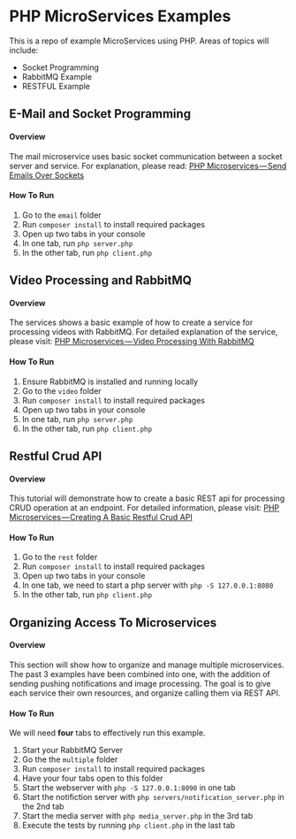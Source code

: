 # PHP MicroServices Examples
This is a repo of example MicroServices using PHP. Areas of topics will include:
- Socket Programming
- RabbitMQ Example
- RESTFUL Example

## E-Mail and Socket Programming
#### Overview
The mail microservice uses basic socket communication between a socket server and service. For explanation, please read: [PHP Microservices — Send Emails Over Sockets](https://medium.com/@BlackMage1987/php-microservices-send-emails-over-sockets-977e9f8f3c3d "PHP Microservices — Send Emails Over Sockets")
#### How To Run
1. Go to the `email` folder
2. Run `composer install` to install required packages
3. Open up two tabs in your console
4. In one tab, run `php server.php`
5. In the other tab, run `php client.php`


## Video Processing and RabbitMQ
#### Overview
The services shows a basic example of how to create a service for processing videos with RabbitMQ. For detailed explanation of the service, please visit: [PHP Microservices — Video Processing With RabbitMQ](https://medium.com/@BlackMage1987/php-microservices-video-processing-with-rabbitmq-76deba359768 "PHP Microservices — Video Processing With RabbitMQ")

#### How To Run
1. Ensure RabbitMQ is installed and running locally
2. Go to the `video` folder
3. Run `composer install` to install required packages
4. Open up two tabs in your console
5. In one tab, run `php server.php`
6. In the other tab, run `php client.php`

## Restful Crud API
#### Overview
This tutorial will demonstrate how to create a basic REST api for processing CRUD operation at an endpoint. For detailed information, please visit: [PHP Microservices — Creating A Basic Restful Crud API](https://medium.com/@BlackMage1987/php-microservices-creating-a-basic-restful-crud-api-dabb1a1941a5 "PHP Microservices — Creating A Basic Restful Crud API")

#### How To Run
1. Go to the `rest` folder
2. Run `composer install` to install required packages
3. Open up two tabs in your console
4. In one tab, we need to start a php server with `php -S 127.0.0.1:8080`
5. In the other tab, run `php client.php`


## Organizing Access To Microservices
#### Overview
This section will show how to organize and manage multiple microservices. The past 3 examples have been combined into one, with the addition of sending pushing notifications and image processing. The goal is to give each service their own resources, and organize calling them via REST API.

#### How To Run
We will need **four** tabs to effectively run this example.

1. Start your RabbitMQ Server
2. Go the the `multiple` folder
3. Run `composer install` to install required packages
4. Have your four tabs open to this folder
5. Start the webserver with `php -S 127.0.0.1:8090` in one tab
6. Start the notifiction server with `php servers/notification_server.php` in the 2nd tab
7. Start the media server with `php media_server.php` in the 3rd tab
8. Execute the tests by running `php client.php` in the last tab


